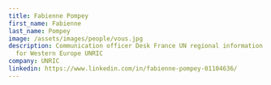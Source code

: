 ```yaml
---
title: Fabienne Pompey
first_name: Fabienne
last_name: Pompey
image: /assets/images/people/vous.jpg
description: Communication officer Desk France UN regional information center
  for Western Europe UNRIC
company: UNRIC
linkedin: https://www.linkedin.com/in/fabienne-pompey-01104636/
---
```

